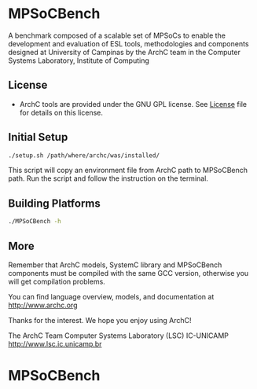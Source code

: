 MPSoCBench
============

A benchmark composed of a scalable set of MPSoCs to enable the development and evaluation of ESL tools, 
methodologies and components designed at University of Campinas by the ArchC team in the Computer Systems Laboratory, Institute of Computing

License
-------
 - ArchC tools are provided under the GNU GPL license.
   See [License](LICENSE) file for details on this license.


Initial Setup
-------------

``` bash
./setup.sh /path/where/archc/was/installed/
```

This script will copy an environment file from ArchC path to MPSoCBench path.
Run the script and follow the instruction on the terminal. 

Building Platforms
--------------------

``` bash
./MPSoCBench -h
```


More
----

Remember that ArchC models, SystemC library and MPSoCBench components must be compiled with
the same GCC version, otherwise you will get compilation problems.

You can find language overview, models, and documentation at
http://www.archc.org



Thanks for the interest. We hope you enjoy using ArchC!

The ArchC Team
Computer Systems Laboratory (LSC)
IC-UNICAMP
http://www.lsc.ic.unicamp.br


# MPSoCBench
